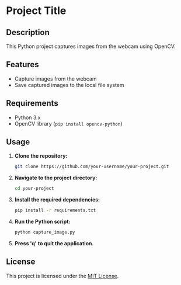 # Project Title

## Description

This Python project captures images from the webcam using OpenCV.

## Features

- Capture images from the webcam
- Save captured images to the local file system

## Requirements

- Python 3.x
- OpenCV library (`pip install opencv-python`)

## Usage

1. **Clone the repository:**

    ```bash
    git clone https://github.com/your-username/your-project.git
    ```

2. **Navigate to the project directory:**

    ```bash
    cd your-project
    ```

3. **Install the required dependencies:**

    ```bash
    pip install -r requirements.txt
    ```

4. **Run the Python script:**

    ```bash
    python capture_image.py
    ```

5. **Press 'q' to quit the application.**

## License

This project is licensed under the [MIT License](LICENSE).


